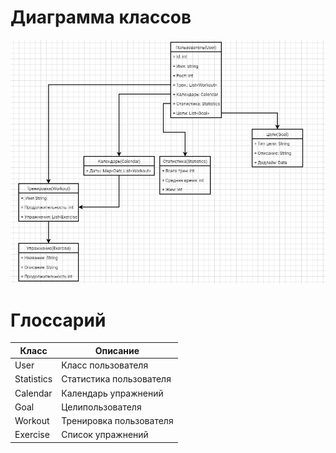 # Диаграмма классов  

![Диаграмма классов](https://github.com/Aloni0812/FitTrackP/blob/master/diagrams/class_diagrams.png) 

# Глоссарий

| Класс                   | Описание                                                                              |
|-------------------------|---------------------------------------------------------------------------------------|
| User                    | Класс пользователя                                                                    |
| Statistics              | Статистика пользователя                                                               |
| Calendar                | Календарь упражнений                                                                  |
| Goal                    | Целипользователя                                                                      |
| Workout                 | Тренировка пользователя                                                               |
| Exercise                | Список упражнений                                                                     |
